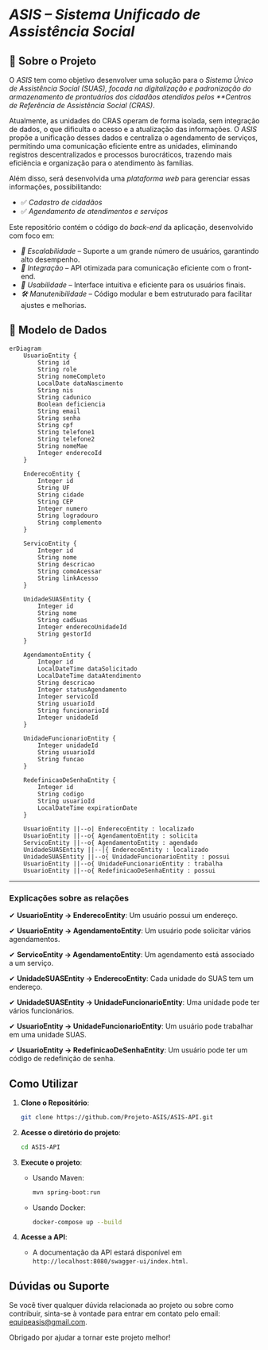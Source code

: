 # *ASIS – Sistema Unificado de Assistência Social*  

## 📖 Sobre o Projeto  

O *ASIS* tem como objetivo desenvolver uma solução para o *Sistema Único de Assistência Social (SUAS), focada na digitalização e padronização do armazenamento de prontuários dos cidadãos atendidos pelos **Centros de Referência de Assistência Social (CRAS)*.  

Atualmente, as unidades do CRAS operam de forma isolada, sem integração de dados, o que dificulta o acesso e a atualização das informações. O *ASIS* propõe a unificação desses dados e centraliza o agendamento de serviços, permitindo uma comunicação eficiente entre as unidades, eliminando registros descentralizados e processos burocráticos, trazendo mais eficiência e organização para o atendimento às famílias.
  

Além disso, será desenvolvida uma *plataforma web* para gerenciar essas informações, possibilitando:  

- ✅ *Cadastro de cidadãos*  
- ✅ *Agendamento de atendimentos e serviços*  

Este repositório contém o código do *back-end* da aplicação, desenvolvido com foco em:  

- *🔄 Escalabilidade* – Suporte a um grande número de usuários, garantindo alto desempenho.  
- *🔗 Integração* – API otimizada para comunicação eficiente com o front-end.  
- *🎯 Usabilidade* – Interface intuitiva e eficiente para os usuários finais.  
- *🛠️ Manutenibilidade* – Código modular e bem estruturado para facilitar ajustes e melhorias.  

## 📌 Modelo de Dados

```mermaid
erDiagram
    UsuarioEntity {
        String id
        String role
        String nomeCompleto
        LocalDate dataNascimento
        String nis
        String cadunico
        Boolean deficiencia
        String email
        String senha
        String cpf
        String telefone1
        String telefone2
        String nomeMae
        Integer enderecoId
    }
    
    EnderecoEntity {
        Integer id
        String UF
        String cidade
        String CEP
        Integer numero
        String logradouro
        String complemento
    }

    ServicoEntity {
        Integer id
        String nome
        String descricao
        String comoAcessar
        String linkAcesso
    }
    
    UnidadeSUASEntity {
        Integer id
        String nome
        String cadSuas
        Integer enderecoUnidadeId
        String gestorId
    }

    AgendamentoEntity {
        Integer id
        LocalDateTime dataSolicitado
        LocalDateTime dataAtendimento
        String descricao
        Integer statusAgendamento
        Integer servicoId
        String usuarioId
        String funcionarioId
        Integer unidadeId
    }

    UnidadeFuncionarioEntity {
        Integer unidadeId
        String usuarioId
        String funcao
    }
    
    RedefinicaoDeSenhaEntity {
        Integer id
        String codigo
        String usuarioId
        LocalDateTime expirationDate
    }
    
    UsuarioEntity ||--o| EnderecoEntity : localizado
    UsuarioEntity ||--o{ AgendamentoEntity : solicita
    ServicoEntity ||--o{ AgendamentoEntity : agendado
    UnidadeSUASEntity ||--|{ EnderecoEntity : localizado
    UnidadeSUASEntity ||--o{ UnidadeFuncionarioEntity : possui
    UsuarioEntity ||--o{ UnidadeFuncionarioEntity : trabalha
    UsuarioEntity ||--o{ RedefinicaoDeSenhaEntity : possui

```
---
### **Explicações sobre as relações**
✔ **UsuarioEntity → EnderecoEntity**: Um usuário possui um endereço.

✔ **UsuarioEntity → AgendamentoEntity**: Um usuário pode solicitar vários agendamentos.

✔ **ServicoEntity → AgendamentoEntity**: Um agendamento está associado a um serviço.

✔ **UnidadeSUASEntity → EnderecoEntity**: Cada unidade do SUAS tem um endereço.

✔ **UnidadeSUASEntity → UnidadeFuncionarioEntity**: Uma unidade pode ter vários funcionários.

✔ **UsuarioEntity → UnidadeFuncionarioEntity**: Um usuário pode trabalhar em uma unidade SUAS.

✔ **UsuarioEntity → RedefinicaoDeSenhaEntity**: Um usuário pode ter um código de redefinição de senha.



## Como Utilizar

1. **Clone o Repositório**:
   ```bash
   git clone https://github.com/Projeto-ASIS/ASIS-API.git
   ```
2. **Acesse o diretório do projeto**:
   ```bash
   cd ASIS-API
   ```
3. **Execute o projeto**:
   - Usando Maven:
     ```bash
     mvn spring-boot:run
     ```
   - Usando Docker:
     ```bash
     docker-compose up --build
     ```

4. **Acesse a API**:
   - A documentação da API estará disponível em `http://localhost:8080/swagger-ui/index.html`.

## Dúvidas ou Suporte

Se você tiver qualquer dúvida relacionada ao projeto ou sobre como contribuir, sinta-se à vontade para entrar em contato pelo email: equipeasis@gmail.com.

Obrigado por ajudar a tornar este projeto melhor!
